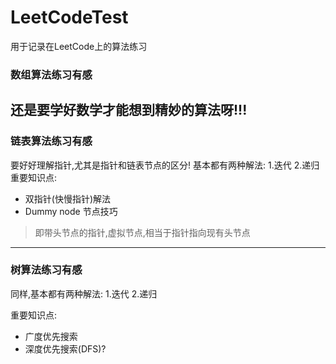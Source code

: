 # LeetCodeTest

用于记录在LeetCode上的算法练习

### 数组算法练习有感
还是要学好数学才能想到精妙的算法呀!!!
---
### 链表算法练习有感
要好好理解指针,尤其是指针和链表节点的区分!
基本都有两种解法:
1.迭代
2.递归
重要知识点:
* 双指针(快慢指针)解法
* Dummy node 节点技巧
> 即带头节点的指针,虚拟节点,相当于指针指向现有头节点
---
### 树算法练习有感
同样,基本都有两种解法:
1.迭代
2.递归

重要知识点:
* 广度优先搜索
* 深度优先搜索(DFS)?
